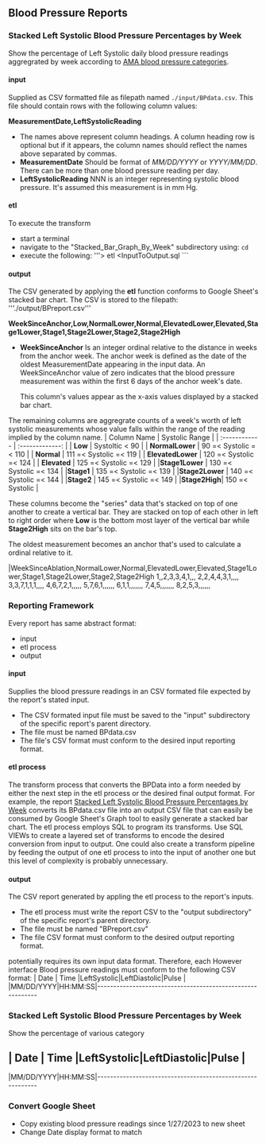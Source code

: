 ## Blood Pressure Reports
### Stacked Left Systolic Blood Pressure Percentages by Week
Show the percentage of Left Systolic daily blood pressure readings aggregrated by week according to [AMA blood pressure categories](https://targetbp.org/best-practices/guidelines17/).  
#### input
Supplied as CSV formatted file as filepath named ```./input/BPdata.csv```.  This file should contain rows with the following column values:

**MeasurementDate,LeftSystolicReading**
 + The names above represent column headings.  A column heading row is optional but if it appears, the column names should reflect the names above separated by commas.
 + **MeasurementDate** Should be format of _MM/DD/YYYY_ or _YYYY/MM/DD_.  There can be more than one blood pressure reading per day.
 + **LeftSystolicReading**  NNN is an integer representing systolic blood pressure.  It's assumed this measurement is in mm Hg.
#### etl
To execute the transform 
  + start a terminal
  + navigate to the "Stacked_Bar_Graph_By_Week" subdirectory using: ```cd```
  + execute the following: '''> etl <InputToOutput.sql ```
#### output
The CSV generated by applying the **etl** function conforms to Google Sheet's stacked bar chart.  The CSV is stored to the filepath: '''./output/BPreport.csv'''

**WeekSinceAnchor,Low,NormalLower,Normal,ElevatedLower,Elevated,Stage1Lower,Stage1,Stage2Lower,Stage2,Stage2High**
  + **WeekSinceAnchor**  Is an integer ordinal relative to the distance in weeks from the anchor week.  The anchor week is defined as the date of the oldest MeasurementDate appearing in the input data.  An WeekSinceAnchor value of zero indicates that the blood pressure measurement was within the first 6 days of the anchor week's date.

    This column's values appear as the x-axis values displayed by a stacked bar chart.

The remaining columns are aggregrate counts of a week's worth of left systolic measurements whose value falls within the range of the reading implied by the column name.
| Column Name  |  Systolic Range |
| :------------ | :-------------: |
| **Low**  | Systoltic < 90  |
| **NormalLower** | 90 =< Systolic =< 110 |
| **Normal**  | 111 =< Systolic =< 119 |
| **ElevatedLower** | 120 =< Systolic =< 124 |
| **Elevated** | 125 =< Systolic =< 129  |
|**Stage1Lower** | 130 =< Systolic =< 134 |
|**Stage1** | 135 =< Systolic =< 139 |
|**Stage2Lower** | 140 =< Systolic =< 144 |
|**Stage2** | 145 =< Systolic =< 149 |
|**Stage2High**| 150 =< Systolic |

These columns become the "series" data that's stacked on top of one another to create a vertical bar.  They are stacked on top of each other in left to right order where  **Low** is the bottom most layer of the vertical bar while **Stage2High** sits on the bar's top.
 

  The oldest measurement becomes an anchor that's used to calculate a ordinal relative to it.

|WeekSinceAblation,NormalLower,Normal,ElevatedLower,Elevated,Stage1Lower,Stage1,Stage2Lower,Stage2,Stage2High
1,,2,3,3,4,1,,,
2,2,4,4,3,1,,,,
3,3,7,1,1,1,,,,
4,6,7,2,1,,,,,
5,7,6,1,,,,,,
6,1,1,,,,,,,
7,4,5,,,,,,,
8,2,5,3,,,,,,



### Reporting Framework
Every report has same abstract format:
  + input 
  + etl process
  + output
#### input
Supplies the blood pressure readings in an CSV formated file expected by the report's stated input.
  + The CSV formated input file must be saved to the "input" subdirectory of the specific report's parent directory.
  + The file must be named BPdata.csv
  + The file's CSV format must conform to the desired input reporting format.
#### etl process
The transform process that converts the BPData into a form needed by either the next step in the etl process or the desired final output format.  For example, the report [Stacked Left Systolic Blood Pressure Percentages by Week](#stacked-left-systoli-blood-pressure-percentages-by-week) converts its BPdata.csv file into an output CSV file that can easily be consumed by Google Sheet's Graph tool to easily generate a stacked bar chart.
The etl process employs SQL to program its transforms.  Use SQL VIEWs to create a layered set of transforms to encode the desired conversion from input to output.  One could also create a transform pipeline by feeding the
output of one etl process to into the input of another one but this level of complexity is probably unnecessary. 
#### output
The CSV report generated by appling the etl process to the report's inputs.
  + The etl process must write the report CSV to the "output subdirectory" of the specific report's parent directory.
  + The file must be named "BPreport.csv"
  + The file CSV format must conform to the desired output reporting format.


potentially requires its own input data format. Therefore, each However interface Blood pressure readings must conform to the following CSV format:
|   Date   |  Time  |LeftSystolic|LeftDiastolic|Pulse |
|MM/DD/YYYY|HH:MM:SS|-----------------------------------------------------------
### Stacked Left Systolic Blood Pressure Percentages by Week
Show the percentage of various category

|   Date   |  Time  |LeftSystolic|LeftDiastolic|Pulse |
---------------------------------
|MM/DD/YYYY|HH:MM:SS|-----------------------------------------------------------






### Convert Google Sheet 
+ Copy existing blood pressure readings since 1/27/2023 to new sheet
+ Change Date display format to match
